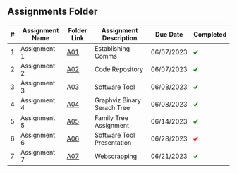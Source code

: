 ##  Assignments Folder

|   #   | Assignment Name | Folder Link | Assignment Description  | Due Date |                              Completed                                             |
| :---: | --------------- | ----------- |------------------------ | -------- | ---------------------------------------------------------------------------------- |
|   1   |   Assignment 1  | [A01](./A1) |    Establishing Comms   |06/07/2023| <img src="https://github.com/ACHarrison32/4883-PT-Harrison/blob/main/index.png" width="10">  |
|   2   |   Assignment 2  | [A02](./A2) |      Code Repository    |06/07/2023| <img src="https://github.com/ACHarrison32/4883-PT-Harrison/blob/main/index.png" width="10">  |
|   3   |   Assignment 3  | [A03](./A3) |       Software Tool     |06/08/2023| <img src="https://github.com/ACHarrison32/4883-PT-Harrison/blob/main/index.png" width="10"> |
|   4   |   Assignment 4  | [A04](./A4)  |Graphviz Binary Serach Tree|06/08/2023| <img src="https://github.com/ACHarrison32/4883-PT-Harrison/blob/main/index.png" width="10"> |
|   5   |   Assignment 5  | [A05](./A5)  |  Family Tree Assignment |06/14/2023| <img src="https://github.com/ACHarrison32/4883-PT-Harrison/blob/main/index.png" width="10"> |
|   6   |   Assignment 6  | [A06](./A6)  |Software Tool Presentation|06/28/2023| <img src="https://github.com/ACHarrison32/4883-PT-Harrison/blob/main/images.png" width="10"> |
|   7   |   Assignment 7  | [A07](./A7)  |        Webscrapping      | 06/21/2023 | <img src="https://github.com/ACHarrison32/4883-PT-Harrison/blob/main/index.png" width="10"> |
